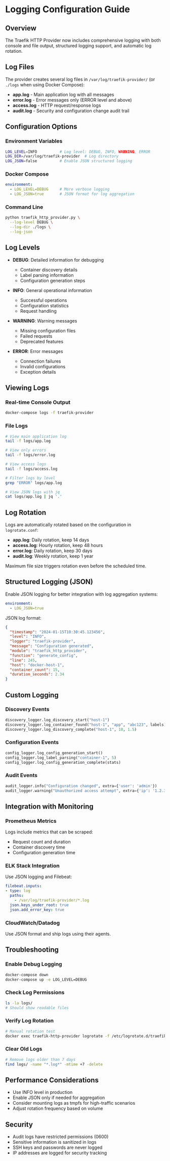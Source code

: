 # Logging Configuration Guide

## Overview
The Traefik HTTP Provider now includes comprehensive logging with both console and file output, structured logging support, and automatic log rotation.

## Log Files

The provider creates several log files in `/var/log/traefik-provider/` (or `./logs` when using Docker Compose):

- **app.log** - Main application log with all messages
- **error.log** - Error messages only (ERROR level and above)
- **access.log** - HTTP request/response logs
- **audit.log** - Security and configuration change audit trail

## Configuration Options

### Environment Variables

```bash
LOG_LEVEL=INFO          # Log level: DEBUG, INFO, WARNING, ERROR
LOG_DIR=/var/log/traefik-provider  # Log directory
LOG_JSON=false          # Enable JSON structured logging
```

### Docker Compose

```yaml
environment:
  - LOG_LEVEL=DEBUG     # More verbose logging
  - LOG_JSON=true       # JSON format for log aggregation
```

### Command Line

```bash
python traefik_http_provider.py \
  --log-level DEBUG \
  --log-dir ./logs \
  --log-json
```

## Log Levels

- **DEBUG**: Detailed information for debugging
  - Container discovery details
  - Label parsing information
  - Configuration generation steps

- **INFO**: General operational information
  - Successful operations
  - Configuration statistics
  - Request handling

- **WARNING**: Warning messages
  - Missing configuration files
  - Failed requests
  - Deprecated features

- **ERROR**: Error messages
  - Connection failures
  - Invalid configurations
  - Exception details

## Viewing Logs

### Real-time Console Output
```bash
docker-compose logs -f traefik-provider
```

### File Logs
```bash
# View main application log
tail -f logs/app.log

# View only errors
tail -f logs/error.log

# View access logs
tail -f logs/access.log

# Filter logs by level
grep "ERROR" logs/app.log

# View JSON logs with jq
cat logs/app.log | jq '.'
```

## Log Rotation

Logs are automatically rotated based on the configuration in `logrotate.conf`:

- **app.log**: Daily rotation, keep 14 days
- **access.log**: Hourly rotation, keep 48 hours
- **error.log**: Daily rotation, keep 30 days
- **audit.log**: Weekly rotation, keep 1 year

Maximum file size triggers rotation even before the scheduled time.

## Structured Logging (JSON)

Enable JSON logging for better integration with log aggregation systems:

```yaml
environment:
  - LOG_JSON=true
```

JSON log format:
```json
{
  "timestamp": "2024-01-15T10:30:45.123456",
  "level": "INFO",
  "logger": "traefik-provider",
  "message": "Configuration generated",
  "module": "traefik_http_provider",
  "function": "generate_config",
  "line": 245,
  "host": "docker-host-1",
  "container_count": 15,
  "duration_seconds": 2.34
}
```

## Custom Logging

### Discovery Events
```python
discovery_logger.log_discovery_start("host-1")
discovery_logger.log_container_found("host-1", "app", "abc123", labels)
discovery_logger.log_discovery_complete("host-1", 10, 1.5)
```

### Configuration Events
```python
config_logger.log_config_generation_start()
config_logger.log_label_parsing("container-1", 5)
config_logger.log_config_generation_complete(stats)
```

### Audit Events
```python
audit_logger.info("Configuration changed", extra={'user': 'admin'})
audit_logger.warning("Unauthorized access attempt", extra={'ip': '1.2.3.4'})
```

## Integration with Monitoring

### Prometheus Metrics
Logs include metrics that can be scraped:
- Request count and duration
- Container discovery time
- Configuration generation time

### ELK Stack Integration
Use JSON logging and Filebeat:
```yaml
filebeat.inputs:
- type: log
  paths:
    - /var/log/traefik-provider/*.log
  json.keys_under_root: true
  json.add_error_key: true
```

### CloudWatch/Datadog
Use JSON format and ship logs using their agents.

## Troubleshooting

### Enable Debug Logging
```bash
docker-compose down
docker-compose up -e LOG_LEVEL=DEBUG
```

### Check Log Permissions
```bash
ls -la logs/
# Should show readable files
```

### Verify Log Rotation
```bash
# Manual rotation test
docker exec traefik-http-provider logrotate -f /etc/logrotate.d/traefik-provider
```

### Clear Old Logs
```bash
# Remove logs older than 7 days
find logs/ -name "*.log*" -mtime +7 -delete
```

## Performance Considerations

- Use INFO level in production
- Enable JSON only if needed for aggregation
- Consider mounting logs as tmpfs for high-traffic scenarios
- Adjust rotation frequency based on volume

## Security

- Audit logs have restricted permissions (0600)
- Sensitive information is sanitized in logs
- SSH keys and passwords are never logged
- IP addresses are logged for security tracking